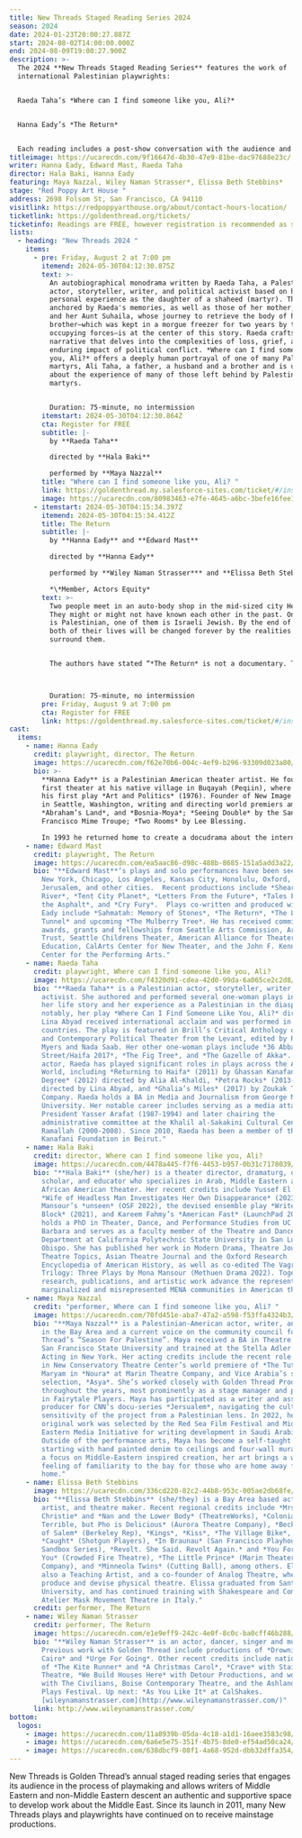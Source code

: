 ```yaml
---
title: New Threads Staged Reading Series 2024
season: 2024
date: 2024-01-23T20:00:27.887Z
start: 2024-08-02T14:00:00.000Z
end: 2024-08-09T19:00:27.900Z
description: >-
  The 2024 **New Threads Staged Reading Series** features the work of
  international Palestinian playwrights: 


  Raeda Taha’s *Where can I find someone like you, Ali?* 


  Hanna Eady’s *The Return*


  Each reading includes a post-show conversation with the audience and the artists.
titleimage: https://ucarecdn.com/9f16647d-4b30-47e9-81be-dac97688e23c/
writer: Hanna Eady, Edward Mast, Raeda Taha
director: Hala Baki, Hanna Eady
featuring: Maya Nazzal, Wiley Naman Strasser*, Elissa Beth Stebbins*
stage: "Red Poppy Art House "
address: 2698 Folsom St, San Francisco, CA 94110
visitlink: https://redpoppyarthouse.org/about/contact-hours-location/
ticketlink: https://goldenthread.org/tickets/
ticketinfo: Readings are FREE, however registration is recommended as space is limited.
lists:
  - heading: "New Threads 2024 "
    items:
      - pre: Friday, August 2 at 7:00 pm
        itemend: 2024-05-30T04:12:30.875Z
        text: >-
          An autobiographical monodrama written by Raeda Taha, a Palestinian
          actor, storyteller, writer, and political activist based on her
          personal experience as the daughter of a shaheed (martyr). The play is
          anchored by Raeda's memories, as well as those of her mother, Fathia,
          and her Aunt Suhaila, whose journey to retrieve the body of her
          brother—which was kept in a morgue freezer for two years by the
          occupying forces—is at the center of this story. Raeda crafts an epic
          narrative that delves into the complexities of loss, grief, and the
          enduring impact of political conflict. *Where can I find someone like
          you, Ali?* offers a deeply human portrayal of one of many Palestinian
          martyrs, Ali Taha, a father, a husband and a brother and is ultimately
          about the experience of many of those left behind by Palestinian
          martyrs.


          Duration: 75-minute, no intermission
        itemstart: 2024-05-30T04:12:30.864Z
        cta: Register for FREE
        subtitle: |-
          by **Raeda Taha** 

          directed by **Hala Baki** 

          performed by **Maya Nazzal**
        title: "Where can I find someone like you, Ali? "
        link: https://goldenthread.my.salesforce-sites.com/ticket/#/instances/a0FRh000008DrrYMAS
        image: https://ucarecdn.com/80983463-e7fe-4645-a6bc-3befe16fee11/
      - itemstart: 2024-05-30T04:15:34.397Z
        itemend: 2024-05-30T04:15:34.412Z
        title: The Return
        subtitle: |-
          by **Hanna Eady** and **Edward Mast** 

          directed by **Hanna Eady** 

          performed by **Wiley Naman Strasser*** and **Elissa Beth Stebbins*** 

          *\*Member, Actors Equity*
        text: >-
          Two people meet in an auto-body shop in the mid-sized city Herzliya.
          They might or might not have known each other in the past. One of them
          is Palestinian, one of them is Israeli Jewish. By the end of the play,
          both of their lives will be changed forever by the realities that
          surround them.


          The authors have stated “*The Return* is not a documentary. There are no checkpoints or tanks onstage.  The play is a personal closeup of what happens underneath the headlines, every day for decade after decade, even when bombs are not falling to catch the world’s attention.” 



          Duration: 75-minute, no intermission
        pre: Friday, August 9 at 7:00 pm
        cta: Register for FREE
        link: https://goldenthread.my.salesforce-sites.com/ticket/#/instances/a0FRh000008DyeZMAS
cast:
  items:
    - name: Hanna Eady
      credit: playwright, director, The Return
      image: https://ucarecdn.com/f62e70b6-004c-4ef9-b296-93309d023a80/
      bio: >-
        **Hanna Eady** is a Palestinian American theater artist. He founded the
        first theater at his native village in Buqayah (Peqiin), where he wrote
        his first play *Art and Politics* (1976). Founder of New Image Theater
        in Seattle, Washington, writing and directing world premiers among them:
        *Abraham’s Land*, and *Bosnia-Moya*; *Seeing Double* by the San
        Francisco Mime Troupe; *Two Rooms* by Lee Blessing. 

        In 1993 he returned home to create a docudrama about the internal Palestinian refugees in Israel and co-created *Sahmatah, Memory of Stones* with Edward Mast. He played the role of Ibrahim in the US production of *The Admission* by Motti Lerner, and in the Hebrew production at Yafa, Al-Saraya Theater. *The Return* (Hebrew title *Oved Shabbat*), co-written with Edward Mast, received its US premier at Mosaic Theater in Washington DC, and most recently produced at Dunya Theatre, Seattle. Writing and directing credits for Alhaneen Theater in Nazareth include: the black comedy *Love Tunnel*, *Hajjar El-Arab* (Hajjar, Bishop of all Arabs). In 2019 he founded Dunya Productions, premiering *Flood* with Jenna Eady, *Letters From Palestine in the Time of Covid*, and *Loved Ones, Families of Incarcerated* with Edward Mast. His up-coming world premier *Almond Blossom at Deir Yassin* is scheduled to open in 2025 at Dunya Productions in Seattle. Mr. Eady has an MFA from the University of Washington School of Drama in Directing, a BFA in Theater from the University of Wisconsin, and a BA in Social Work and Psychology from the University of Haifa.
    - name: Edward Mast
      credit: playwright, The Return
      image: https://ucarecdn.com/ea5aac86-d98c-488b-8685-151a5add3a22/
      bio: "**Edward Mast**’s plays and solo performances have been seen in Seattle,
        New York, Chicago, Los Angeles, Kansas City, Honolulu, Oxford, Tashkent,
        Jerusalem, and other cities.  Recent productions include *Shearwater
        River*, *Tent City Planet*, *Letters From the Future*, *Tales From Under
        the Asphalt*, and *Cry Fury*.  Plays co-written and produced with Hanna
        Eady include *Sahmatah: Memory of Stones*, *The Return*, *The Love
        Tunnel* and upcoming *The Mulberry Tree*. He has received commissions,
        awards, grants and fellowships from Seattle Arts Commission, Artist
        Trust, Seattle Childrens Theater, American Alliance for Theater and
        Education, CalArts Center for New Theater, and the John F. Kennedy
        Center for the Performing Arts."
    - name: Raeda Taha
      credit: playwright, Where can I find someone like you, Ali?
      image: https://ucarecdn.com/f4320d91-cdea-42d0-99da-6a065ce2c2d8/
      bio: "**Raeda Taha** is a Palestinian actor, storyteller, writer, and political
        activist. She authored and performed several one-woman plays inspired by
        her life story and her experience as a Palestinian in the diaspora. Most
        notably, her play *Where Can I Find Someone Like You, Ali?* directed by
        Lina Abyad received international acclaim and was performed in over 20
        countries. The play is featured in Brill’s Critical Anthology on Modern
        and Contemporary Political Theater from the Levant, edited by Robert
        Myers and Nada Saab. Her other one-woman plays include *36 Abbas
        Street/Haifa 2017*, *The Fig Tree*, and *The Gazelle of Akka*. As an
        actor, Raeda has played significant roles in plays across the Arab
        World, including *Returning to Haifa* (2011) by Ghassan Kanafani, *80
        Degree* (2012) directed by Alia Al-Khaldi, *Petra Rocks* (2013-2014)
        directed by Lina Abyad, and *Ghalia’s Miles* (2017) by Zoukak Theatre
        Company. Raeda holds a BA in Media and Journalism from George Mason
        University. Her notable career includes serving as a media attaché for
        President Yasser Arafat (1987-1994) and later chairing the
        administrative committee at the Khalil al-Sakakini Cultural Center in
        Ramallah (2000-2008). Since 2010, Raeda has been a member of the Ghassan
        Kanafani Foundation in Beirut."
    - name: Hala Baki
      credit: director, Where can I find someone like you, Ali?
      image: https://ucarecdn.com/4478a445-f7f6-4453-b957-0b31c7178039/
      bio: "**Hala Baki** (she/her) is a theater director, dramaturg, dialect coach,
        scholar, and educator who specializes in Arab, Middle Eastern and North
        African American theater. Her recent credits include Yussef El Guindi’s
        *Wife of Headless Man Investigates Her Own Disappearance* (2023), Mona
        Mansour’s *unseen* (OSF 2022), the devised ensemble play *Writer’s
        Block* (2021), and Kareem Fahmy’s *American Fast* (LaunchPad 2021). Hala
        holds a PhD in Theater, Dance, and Performance Studies from UC Santa
        Barbara and serves as a faculty member of the Theatre and Dance
        Department at California Polytechnic State University in San Luis
        Obispo. She has published her work in Modern Drama, Theatre Journal,
        Theatre Topics, Asian Theatre Journal and the Oxford Research
        Encyclopedia of American History, as well as co-edited The Vagrant
        Trilogy: Three Plays by Mona Mansour (Methuen Drama 2022). Together, her
        research, publications, and artistic work advance the representation of
        marginalized and misrepresented MENA communities in American theater."
    - name: Maya Nazzal
      credit: "performer, Where can I find someone like you, Ali? "
      image: https://ucarecdn.com/70fd451e-aba7-47a2-a598-f53ffa4324b3/
      bio: "**Maya Nazzal** is a Palestinian-American actor, writer, and visual artist
        in the Bay Area and a current voice on the community council for Golden
        Thread’s “Season For Palestine”. Maya received a BA in Theatre Arts from
        San Francisco State University and trained at the Stella Adler Studio of
        Acting in New York. Her acting credits include the recent role of Baran
        in New Conservatory Theatre Center’s world premiere of *The Tutor*,
        Maryam in *Noura* at Marin Theatre Company, and Vice Arabia’s short film
        selection, *Asya*. She’s worked closely with Golden Thread Productions
        throughout the years, most prominently as a stage manager and performer
        in Fairytale Players. Maya has participated as a writer and associate
        producer for CNN’s docu-series *Jersualem*, navigating the cultural
        sensitivity of the project from a Palestinian lens. In 2022, her
        original work was selected by the Red Sea Film Festival and Middle
        Eastern Media Initiative for writing development in Saudi Arabia.
        Outside of the performance arts, Maya has become a self-taught artist,
        starting with hand painted denim to ceilings and four-wall murals. With
        a focus on Middle-Eastern inspired creation, her art brings a warm
        feeling of familiarity to the bay for those who are home away from
        home."
    - name: Elissa Beth Stebbins
      image: https://ucarecdn.com/336cd220-82c2-44b8-953c-005ae2db68fe/
      bio: "**Elissa Beth Stebbins** (she/they) is a Bay Area based actor, teaching
        artist, and theatre maker. Recent regional credits include *Mrs.
        Christie* and *Nan and the Lower Body* (TheatreWorks), *Colonialism is
        Terrible, but Pho is Delicious* (Aurora Theatre Company), *Becky Nurse
        of Salem* (Berkeley Rep), *Kings*, *Kiss*, *The Village Bike*, and
        *Caught* (Shotgun Players), *In Braunau* (San Francisco Playhouse
        Sandbox Series), *Revolt. She Said. Revolt Again.* and *You For Me For
        You* (Crowded Fire Theatre), *The Little Prince* (Marin Theater
        Company), and *Minneola Twins* (Cutting Ball), among others. Elissa is
        also a Teaching Artist, and a co-founder of Analog Theatre, where they
        produce and devise physical theatre. Elissa graduated from Santa Clara
        University, and has continued training with Shakespeare and Company, and
        Atelier Mask Movement Theatre in Italy."
      credit: performer, The Return
    - name: Wiley Naman Strasser
      credit: performer, The Return
      image: https://ucarecdn.com/e1e9eff9-242c-4e0f-8c0c-ba0cff46b288/
      bio: "**Wiley Naman Strasser** is an actor, dancer, singer and musician.
        Previous work with Golden Thread include productions of *Drowning in
        Cairo* and *Urge For Going*. Other recent credits include national tours
        of *The Kite Runner* and *A Christmas Carol*, *Crave* with Stairwell
        Theatre, *We Build Houses Here* with Detour Productions, and workshops
        with The Civilians, Boise Contemporary Theatre, and the Ashland New
        Plays Festival. Up next: *As You Like It* at CalShakes.
        [wileynamanstrasser.com](http://www.wileynamanstrasser.com/)"
      link: http://www.wileynamanstrasser.com/
bottom:
  logos:
    - image: https://ucarecdn.com/11a8939b-05da-4c18-a1d1-16aee3583c98/
    - image: https://ucarecdn.com/6a6e5e75-351f-4b75-8de0-ef54ad50ca24/
    - image: https://ucarecdn.com/638dbcf9-08f1-4a68-952d-dbb32dffa354/
---
```

New Threads is Golden Thread’s annual staged reading series that engages its audience in the process of playmaking and allows writers of Middle Eastern and non-Middle Eastern descent an authentic and supportive space to develop work about the Middle East. Since its launch in 2011, many New Threads plays and playwrights have continued on to receive mainstage productions.